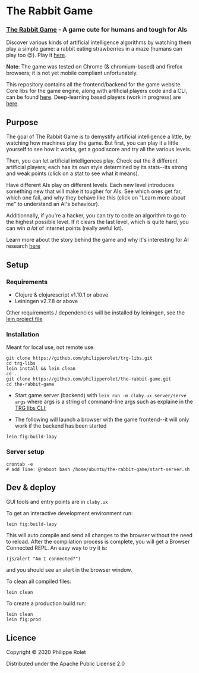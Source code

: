 # The Rabbit Game

### [The Rabbit Game](https://game.machine-zero.com) - A game cute for humans and tough for AIs

Discover various kinds of artificial intelligence algorithms by watching them play a simple game: a rabbit eating strawberries in a maze (humans can play too 😉). Play it [here](https://game.machine-zero.com).

**Note**: The game was tested on Chrome (& chromium-based) and firefox browsers; it is not yet mobile compliant unfortunately.

This repository contains all the frontend/backend for the game website. Core libs for the game engine, along with artificial players code and a CLI, can be found [here](https://github.com/philipperolet/the-rabbit-game-libs). Deep-learning based players (work in progress) are [here](https://github.com/philipperolet/trg-players).

## Purpose
The goal of The Rabbit Game is to demystify artificial intelligence
   a little, by watching how machines play the game. But first, you
   can play it a little yourself to see how it works, get a good score
   and try all the various levels.

Then, you can let artificial intelligences play. Check out the
    8 different artificial players; each has its own style determined
    by its stats--its strong and weak points (click on a stat to see
    what it means).

Have different AIs play on different levels. Each new level
   introduces something new that will make it tougher for AIs. See
   which ones get far, which one fail, and why they behave like
   this (click on \"Learn more about me\" to understand an AI's
   behaviour).

Additionnally, if you're a hacker, you can try to code an
    algorithm to go to the highest possible level. If it clears the
    last level, which is quite hard, you can win *a lot* of internet
    points (really awful lot).

Learn more about the story behind the game and why it's interesting for AI research [here](https://www.machine-zero.com/trg.html)
## Setup

### Requirements ###
- Clojure & clojurescript v1.10.1 or above
- Leiningen v2.7.8 or above

Other requirements / dependencies will be installed by leiningen, see the [lein project file](project.clj)

### Installation
Meant for local use, not remote use.
```
git clone https://github.com/philipperolet/trg-libs.git
cd trg-libs
lein install && lein clean
cd ..
git clone https://github.com/philipperolet/the-rabbit-game.git
cd the-rabbit-game
```
- Start game server (backend) with ``lein run -m claby.ux.server/serve args`` where args is a string of command-line args such as explaine in the  [TRG libs CLI](https://github.com/philipperolet/trg-libs);

- The following will launch a browser with the game frontend--it will only work if the backend has been started

```
lein fig:build-lapy
```
### Server setup
```
crontab -e
# add line: @reboot bash /home/ubuntu/the-rabbit-game/start-server.sh

```
## Dev & deploy
GUI tools and entry points are in ``claby.ux``

To get an interactive development environment run:

    lein fig:build-lapy

This will auto compile and send all changes to the browser without the
need to reload. After the compilation process is complete, you will
get a Browser Connected REPL. An easy way to try it is:

    (js/alert "Am I connected?")

and you should see an alert in the browser window.

To clean all compiled files:

	lein clean

To create a production build run:

	lein clean
	lein fig:prod

## Licence
Copyright © 2020 Philippe Rolet

Distributed under the Apache Public License 2.0
